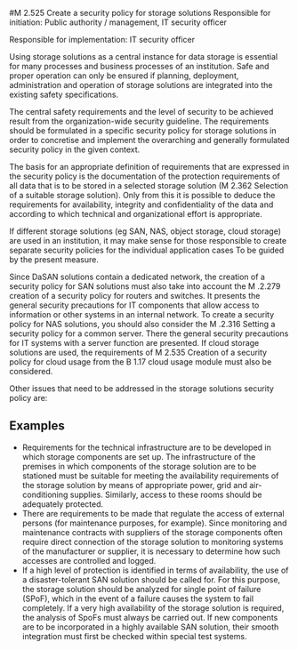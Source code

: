 #M 2.525 Create a security policy for storage solutions
Responsible for initiation: Public authority / management, IT security officer

Responsible for implementation: IT security officer

Using storage solutions as a central instance for data storage is essential for many processes and business processes of an institution. Safe and proper operation can only be ensured if planning, deployment, administration and operation of storage solutions are integrated into the existing safety specifications.

The central safety requirements and the level of security to be achieved result from the organization-wide security guideline. The requirements should be formulated in a specific security policy for storage solutions in order to concretise and implement the overarching and generally formulated security policy in the given context.

The basis for an appropriate definition of requirements that are expressed in the security policy is the documentation of the protection requirements of all data that is to be stored in a selected storage solution (M 2.362 Selection of a suitable storage solution). Only from this it is possible to deduce the requirements for availability, integrity and confidentiality of the data and according to which technical and organizational effort is appropriate.

If different storage solutions (eg SAN, NAS, object storage, cloud storage) are used in an institution, it may make sense for those responsible to create separate security policies for the individual application cases To be guided by the present measure.

Since DaSAN solutions contain a dedicated network, the creation of a security policy for SAN solutions must also take into account the M .2.279 creation of a security policy for routers and switches. It presents the general security precautions for IT components that allow access to information or other systems in an internal network. To create a security policy for NAS solutions, you should also consider the M .2.316 Setting a security policy for a common server. There the general security precautions for IT systems with a server function are presented. If cloud storage solutions are used, the requirements of M 2.535 Creation of a security policy for cloud usage from the B 1.17 cloud usage module must also be considered.

Other issues that need to be addressed in the storage solutions security policy are:



## Examples 
* Requirements for the technical infrastructure are to be developed in which storage components are set up. The infrastructure of the premises in which components of the storage solution are to be stationed must be suitable for meeting the availability requirements of the storage solution by means of appropriate power, grid and air-conditioning supplies. Similarly, access to these rooms should be adequately protected.
* There are requirements to be made that regulate the access of external persons (for maintenance purposes, for example). Since monitoring and maintenance contracts with suppliers of the storage components often require direct connection of the storage solution to monitoring systems of the manufacturer or supplier, it is necessary to determine how such accesses are controlled and logged.
* If a high level of protection is identified in terms of availability, the use of a disaster-tolerant SAN solution should be called for. For this purpose, the storage solution should be analyzed for single point of failure (SPoF), which in the event of a failure causes the system to fail completely. If a very high availability of the storage solution is required, the analysis of SpoFs must always be carried out. If new components are to be incorporated in a highly available SAN solution, their smooth integration must first be checked within special test systems.




